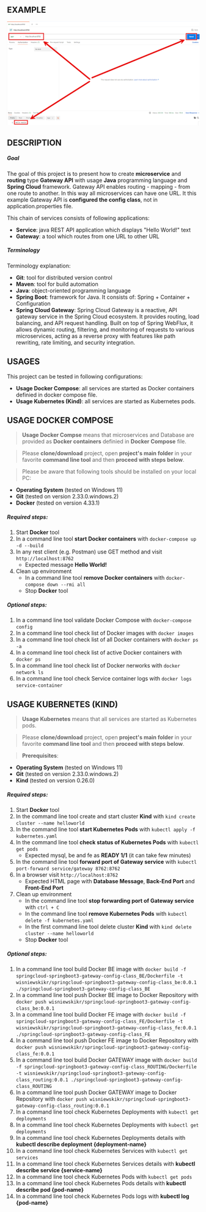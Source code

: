 EXAMPLE
-------

![My Image](readme-images/image-01.png)


DESCRIPTION
-----------

##### Goal
The goal of this project is to present how to create **microservice** and **routing** type **Gateway API** with usage **Java** programming language and **Spring Cloud** framework. Gateway API enables routing - mapping - from one route to another. In this way all microservices can have one URL. It this example Gateway API is **configured the config class**, not in application.properties file. 

This chain of services consists of following applications:
* **Service**: java REST API application which displays "Hello World!" text
* **Gateway**: a tool which routes from one URL to other URL

##### Terminology
Terminology explanation:
* **Git**: tool for distributed version control
* **Maven**: tool for build automation
* **Java**: object-oriented programming language
* **Spring Boot**: framework for Java. It consists of: Spring + Container + Configuration
* **Spring Cloud Gateway**: Spring Cloud Gateway is a reactive, API gateway service in the Spring Cloud ecosystem. It provides routing, load balancing, and API request handling. Built on top of Spring WebFlux, it allows dynamic routing, filtering, and monitoring of requests to various microservices, acting as a reverse proxy with features like path rewriting, rate limiting, and security integration.


USAGES
------

This project can be tested in following configurations:
* **Usage Docker Compose**: all services are started as Docker containers definied in docker compose file.
* **Usage Kubernetes (Kind)**: all services are started as Kubernetes pods.


USAGE DOCKER COMPOSE
--------------------

> **Usage Docker Compse** means that microservices and Database are provided as **Docker containers** definied in **Docker Compose** file. 

> Please **clone/download** project, open **project's main folder** in your favorite **command line tool** and then **proceed with steps below**.

> Please be aware that following tools should be installed on your local PC:  
* **Operating System** (tested on Windows 11)
* **Git** (tested on version 2.33.0.windows.2)
* **Docker** (tested on version 4.33.1)

##### Required steps:
1. Start **Docker** tool
1. In a command line tool **start Docker containers** with `docker-compose up -d --build`
1. In any rest client (e.g. Postman) use GET method and visit `http://localhost:8762`
   * Expected message **Hello World!**
1. Clean up environment 
     * In a command line tool **remove Docker containers** with `docker-compose down --rmi all`
     * Stop **Docker** tool

##### Optional steps:
1. In a command line tool validate Docker Compose with `docker-compose config`
1. In a command line tool check list of Docker images with `docker images`
1. In a command line tool check list of all Docker containers with `docker ps -a`
1. In a command line tool check list of active Docker containers with `docker ps`
1. In a command line tool check list of Docker nerworks with `docker network ls`
1. In a command line tool check Service container logs with `docker logs service-container`


USAGE KUBERNETES (KIND)
---------------------------

> **Usage Kubernetes** means that all services are started as Kubernetes pods. 

> Please **clone/download** project, open **project's main folder** in your favorite **command line tool** and then **proceed with steps below**.

> **Prerequisites**:  
* **Operating System** (tested on Windows 11)
* **Git** (tested on version 2.33.0.windows.2)
* **Kind** (tested on version 0.26.0)

##### Required steps:
1. Start **Docker** tool
1. In the command line tool create and start cluster **Kind** with `kind create cluster --name helloworld`
1. In the command line tool **start Kubernetes Pods** with `kubectl apply -f kubernetes.yaml`
1. In the command line tool **check status of Kubernetes Pods** with `kubectl get pods`
   * Expected mysql, be and fe as **READY 1/1** (it can take few minutes)
1. In the command line tool **forward port of Gateway service** with `kubectl port-forward service/gateway 8762:8762`
1. In a browser visit `http://localhost:8762`
   * Expected HTML page with **Database Message**, **Back-End Port** and **Front-End Port**
1. Clean up environment
     * In the command line tool **stop forwarding port of Gateway service** with `ctrl + C`
     * In the command line tool **remove Kubernetes Pods** with `kubectl delete -f kubernetes.yaml`
     * In the first command line tool delete cluster **Kind** with `kind delete cluster --name helloworld`
     * Stop **Docker** tool

##### Optional steps:
1. In a command line tool build Docker BE image with `docker build -f springcloud-springboot3-gateway-config-class_BE/Dockerfile -t wisniewskikr/springcloud-springboot3-gateway-config-class_be:0.0.1 ./springcloud-springboot3-gateway-config-class_BE`
1. In a command line tool push Docker BE image to Docker Repository with `docker push wisniewskikr/springcloud-springboot3-gateway-config-class_be:0.0.1` 
1. In a command line tool build Docker FE image with `docker build -f springcloud-springboot3-gateway-config-class_FE/Dockerfile -t wisniewskikr/springcloud-springboot3-gateway-config-class_fe:0.0.1 ./springcloud-springboot3-gateway-config-class_FE`
1. In a command line tool push Docker FE image to Docker Repository with `docker push wisniewskikr/springcloud-springboot3-gateway-config-class_fe:0.0.1`
1. In a command line tool build Docker GATEWAY image with `docker build -f springcloud-springboot3-gateway-config-class_ROUTING/Dockerfile -t wisniewskikr/springcloud-springboot3-gateway-config-class_routing:0.0.1 ./springcloud-springboot3-gateway-config-class_ROUTING`
1. In a command line tool push Docker GATEWAY image to Docker Repository with `docker push wisniewskikr/springcloud-springboot3-gateway-config-class_routing:0.0.1` 
1. In a command line tool check Kubernetes Deployments with `kubectl get deployments`
1. In a command line tool check Kubernetes Deployments with `kubectl get deployments`
1. In a command line tool check Kubernetes Deployments details with **kubectl describe deployment {deployment-name}**
1. In a command line tool check Kubernetes Services with `kubectl get services`
1. In a command line tool check Kubernetes Services details with **kubectl describe service {service-name}**
1. In a command line tool check Kubernetes Pods with `kubectl get pods`
1. In a command line tool check Kubernetes Pods details with **kubectl describe pod {pod-name}**
1. In a command line tool check Kubernetes Pods logs with **kubectl log {pod-name}**
